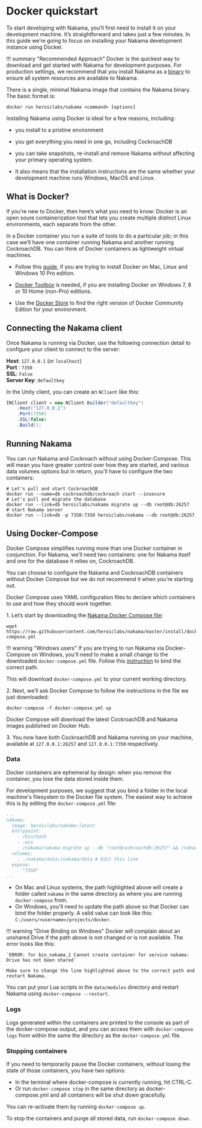 # Docker quickstart

To start developing with Nakama, you’ll first need to install it on your development machine. It’s straightforward and takes just a few minutes. In this guide we’re going to focus on installing your Nakama development instance using Docker.

!!! summary "Recommended Approach"
    Docker is the quickest way to download and get started with Nakama for development purposes. For production settings, we recommend that you install Nakama as a [binary](install-binary.md) to ensure all system resources are available to Nakama.

There is a single, minimal Nakama image that contains the Nakama binary. The basic format is:

```shell fct_label="Shell"
docker run heroiclabs/nakama <command> [options]
```

Installing Nakama using Docker is ideal for a few reasons, including:

- you install to a pristine environment

- you get everything you need in one go, including CockroachDB

- you can take snapshots, re-install and remove Nakama without affecting your primary operating system.

- It also means that the installation instructions are the same whether your development machine runs Windows, MacOS and Linux.

## What is Docker?

If you’re new to Docker, then here’s what you need to know: Docker is an open soure containerization tool that lets you create multiple distinct Linux environments, each separate from the other.

In a Docker container you run a suite of tools to do a particular job; in this case we’ll have one container running Nakama and another running CockroachDB. You can think of Docker containers as lightweight virtual machines.

- Follow this [guide](https://www.docker.com/community-edition), if you are trying to install Docker on Mac, Linux and Windows 10 Pro edition.

- [Docker Toolbox](https://www.docker.com/products/docker-toolbox) is needed, if you are installing Docker on Windows 7, 8 or 10 Home (non-Pro) editions.

- Use the [Docker Store](https://store.docker.com/search?offering=community&q=&type=edition) to find the right version of Docker Community Edition for your environment.

## Connecting the Nakama client

Once Nakama is running via Docker, use the following connection detail to configure your client to connect to the server:

**Host**: `127.0.0.1` (or `localhost`)    
**Port** : `7350`     
**SSL**: `False`    
**Server Key**: `defaultkey`     

In the Unity client, you can create an `NClient` like this:
```csharp fct_label="Unity"
INClient client = new NClient.Builder("defaultkey")
    .Host("127.0.0.1")
    .Port(7350)
    .SSL(false)
    .Build();
```

## Running Nakama

You can run Nakama and Cockroach without using Docker-Compose. This will mean you have greater control over how they are started, and various data volumes options but in return, you'll have to configure the two containers:

```shell fct_label="Shell"
# Let's pull and start CockroachDB
docker run --name=db cockroachdb/cockroach start --insecure
# Let's pull and migrate the database
docker run --link=db heroiclabs/nakama migrate up --db root@db:26257
# start Nakama server
docker run --link=db -p 7350:7350 heroiclabs/nakama --db root@db:26257
```

## Using Docker-Compose

Docker Compose simplifies running more than one Docker container in conjunction. For Nakama, we’ll need two containers: one for Nakama itself and one for the database it relies on, CockroachDB.

You can choose to configure the Nakama and CockroachDB containers without Docker Compose but we do not recommend it when you’re starting out.

Docker Compose uses YAML configuration files to declare which containers to use and how they should work together.

1\. Let’s start by downloading the [Nakama Docker Compose file](https://raw.githubusercontent.com/heroiclabs/nakama/master/install/docker/docker-compose.yml):

```shell fct_label="Shell"
wget https://raw.githubusercontent.com/heroiclabs/nakama/master/install/docker/docker-compose.yml
```

!!! warning "Windows users"
    If you are trying to run Nakama via Docker-Compose on Windows, you'll need to make a small change to the downloaded `docker-compose.yml` file. Follow this [instruction](#data) to bind the correct path.

This will download `docker-compose.yml` to your current working directory.

2\. Next, we’ll ask Docker Compose to follow the instructions in the file we just downloaded:

```shell fct_label="Shell"
docker-compose -f docker-compose.yml up
```

Docker Compose will download the latest CockroachDB and Nakama images published on Docker Hub.

3\. You now have both CockroachDB and Nakama running on your machine, available at `127.0.0.1:26257` and `127.0.0.1:7350` respectively.

### Data

Docker containers are ephemeral by design: when you remove the container, you lose the data stored inside them.

For development purposes, we suggest that you bind a folder in the local machine's filesystem to the Docker file system. The easiest way to achieve this is by editing the `docker-compose.yml` file:

``` yml hl_lines="9" fct_label="docker-compose.yml"
...
nakama:
  image: heroiclabs/nakama:latest
  entrypoint:
    - /bin/bash
    - -ecx
    - /nakama/nakama migrate up --db "root@cockroachdb:26257" && /nakama/nakama --db "root@cockroachdb:26257"
  volumes:
    - ./nakama/data:/nakama/data # Edit this line
  expose:
    - "7350"
...
```

- On Mac and Linux systems, the path highlighted above will create a folder called `nakama` in the same directory as where you are running `docker-compose` from.
- On Windows, you'll need to update the path above so that Docker can bind the folder properly. A valid value can look like this: `C:/users/<username>/projects/docker`.

!!! warning "Drive Binding on Windows"
    Docker will complain about an unshared Drive if the path above is not changed or is not available. The error looks like this:

    `ERROR: for bin_nakama_1 Cannot create container for service nakama: Drive has not been shared`

    Make sure to change the line highlighted above to the correct path and restart Nakama.

You can put your Lua scripts in the `data/modules` directory and restart Nakama using `docker-compose --restart`.

### Logs
Logs generated within the containers are printed to the console as part of the docker-compose output, and you can access them with `docker-compose logs` from within the same the directory as the `docker-compose.yml` file.

### Stopping containers
If you need to temporarily pause the Docker containers, without losing the state of those containers, you have two options:

- In the terminal where docker-compose is currently running, hit CTRL-C.
- Or run `docker-compose stop` in the same directory as docker-compose.yml and all containers will be shut down gracefully.

You can re-activate them by running `docker-compose up`.

To stop the containers and purge all stored data, run `docker-compose down`.
